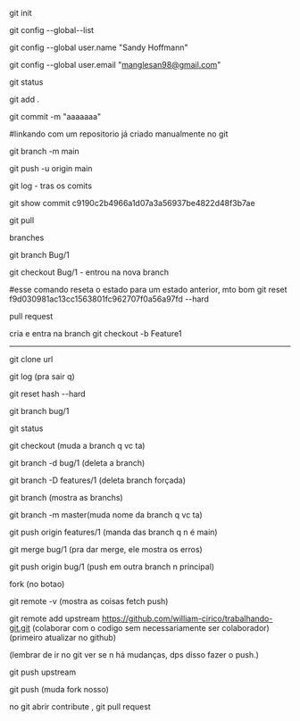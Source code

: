 git init 

git config --global--list

git config --global user.name "Sandy Hoffmann"

git config --global user.email "manglesan98@gmail.com"

git status

git add .

git commit -m "aaaaaaa"

#linkando com um repositorio já criado manualmente no git

git branch -m main

git push -u origin main

git log - tras os comits

git show commit c9190c2b4966a1d07a3a56937be4822d48f3b7ae

git pull

branches

git branch Bug/1

git checkout Bug/1 - entrou na nova branch

#esse comando reseta o estado para um estado anterior, mto bom
git reset f9d030981ac13cc1563801fc962707f0a56a97fd --hard 

pull request

cria e entra na branch
git checkout -b Feature1

-----------------

git clone url

git log (pra sair q)

git reset hash --hard

git branch bug/1

git status

git checkout (muda a branch q vc ta)

git branch -d bug/1 (deleta a branch)

git branch -D features/1 (deleta branch forçada)

git branch (mostra as branchs)

git branch -m master(muda nome da branch q vc ta)

git push origin features/1 (manda das branch q n é main)

git merge bug/1 (pra dar merge, ele mostra os erros)

git push origin bug/1 (push em outra branch n principal)

fork (no botao)

git remote -v (mostra as coisas fetch push)

git remote add upstream https://github.com/william-cirico/trabalhando-git.git (colaborar com o codigo sem necessariamente ser colaborador)
(primeiro atualizar no github)

(lembrar de ir no git ver se n há mudanças, dps disso fazer o push.)

git push upstream 

git push (muda fork nosso)

no git abrir contribute , git pull request









